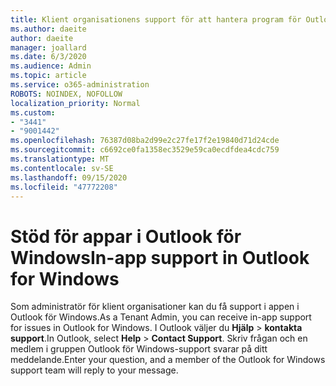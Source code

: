 ```yaml
---
title: Klient organisationens support för att hantera program för Outlook
ms.author: daeite
author: daeite
manager: joallard
ms.date: 6/3/2020
ms.audience: Admin
ms.topic: article
ms.service: o365-administration
ROBOTS: NOINDEX, NOFOLLOW
localization_priority: Normal
ms.custom:
- "3441"
- "9001442"
ms.openlocfilehash: 76387d08ba2d99e2c27fe17f2e19840d71d24cde
ms.sourcegitcommit: c6692ce0fa1358ec3529e59ca0ecdfdea4cdc759
ms.translationtype: MT
ms.contentlocale: sv-SE
ms.lasthandoff: 09/15/2020
ms.locfileid: "47772208"
---
```

# <a name="in-app-support-in-outlook-for-windows"></a><span data-ttu-id="623e2-102">Stöd för appar i Outlook för Windows</span><span class="sxs-lookup"><span data-stu-id="623e2-102">In-app support in Outlook for Windows</span></span>

<span data-ttu-id="623e2-103">Som administratör för klient organisationer kan du få support i appen i Outlook för Windows.</span><span class="sxs-lookup"><span data-stu-id="623e2-103">As a Tenant Admin, you can receive in-app support for issues in Outlook for Windows.</span></span> <span data-ttu-id="623e2-104">I Outlook väljer du **Hjälp**  >  **kontakta support**.</span><span class="sxs-lookup"><span data-stu-id="623e2-104">In Outlook, select **Help** > **Contact Support**.</span></span> <span data-ttu-id="623e2-105">Skriv frågan och en medlem i gruppen Outlook för Windows-support svarar på ditt meddelande.</span><span class="sxs-lookup"><span data-stu-id="623e2-105">Enter your question, and a member of the Outlook for Windows support team will reply to your message.</span></span>
